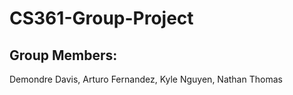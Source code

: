 # CS361-Group-Project

## Group Members:
Demondre Davis, Arturo Fernandez, Kyle Nguyen, Nathan Thomas